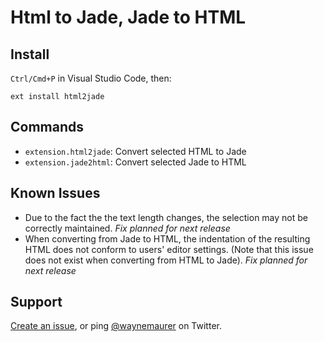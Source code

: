 # Html to Jade, Jade to HTML

## Install

`Ctrl/Cmd+P` in Visual Studio Code, then:

```
ext install html2jade
```

## Commands

* `extension.html2jade`: Convert selected HTML to Jade
* `extension.jade2html`: Convert selected Jade to HTML

## Known Issues

* Due to the fact the the text length changes, the selection may not be correctly maintained. *Fix planned for next release*
* When converting from Jade to HTML, the indentation of the resulting HTML does not conform to users' editor settings. (Note that this issue does not exist when converting from HTML to Jade). *Fix planned for next release*

## Support

[Create an issue](https://github.com/wmaurer/vscode-html2jade/issues), or ping [@waynemaurer](https://twitter.com/waynemaurer) on Twitter.
